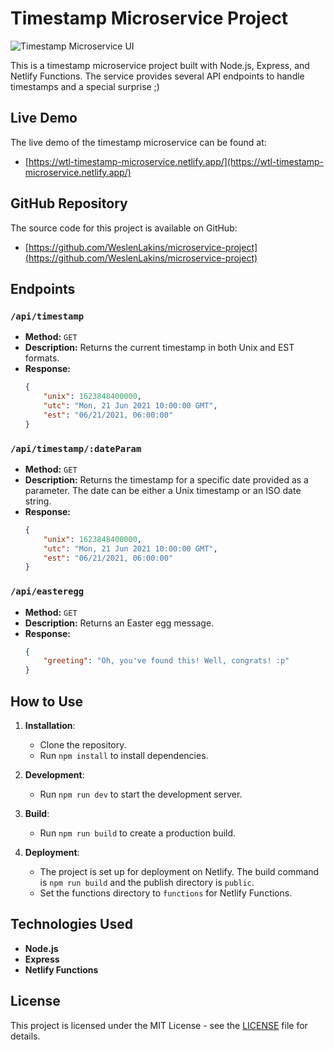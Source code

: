 # Timestamp Microservice Project

![Timestamp Microservice UI](https://firebasestorage.googleapis.com/v0/b/mern-blog-530c9.appspot.com/o/Screenshot%202024-05-06%20132602.png?alt=media&token=30be797f-ca16-47ec-b2f9-dc91cc94c0b8)

This is a timestamp microservice project built with Node.js, Express, and Netlify Functions. The service provides several API endpoints to handle timestamps and a special surprise ;)

## Live Demo

The live demo of the timestamp microservice can be found at:
- [https://wtl-timestamp-microservice.netlify.app/](https://wtl-timestamp-microservice.netlify.app/)

## GitHub Repository

The source code for this project is available on GitHub:
- [https://github.com/WeslenLakins/microservice-project](https://github.com/WeslenLakins/microservice-project)

## Endpoints

### `/api/timestamp`

- **Method:** `GET`
- **Description:** Returns the current timestamp in both Unix and EST formats.
- **Response:**
    ```json
    {
        "unix": 1623848400000,
        "utc": "Mon, 21 Jun 2021 10:00:00 GMT",
        "est": "06/21/2021, 06:00:00"
    }
    ```

### `/api/timestamp/:dateParam`

- **Method:** `GET`
- **Description:** Returns the timestamp for a specific date provided as a parameter. The date can be either a Unix timestamp or an ISO date string.
- **Response:**
    ```json
    {
        "unix": 1623848400000,
        "utc": "Mon, 21 Jun 2021 10:00:00 GMT",
        "est": "06/21/2021, 06:00:00"
    }
    ```

### `/api/easteregg`

- **Method:** `GET`
- **Description:** Returns an Easter egg message.
- **Response:**
    ```json
    {
        "greeting": "Oh, you've found this! Well, congrats! :p"
    }
    ```

## How to Use

1. **Installation**:
    - Clone the repository.
    - Run `npm install` to install dependencies.

2. **Development**:
    - Run `npm run dev` to start the development server.

3. **Build**:
    - Run `npm run build` to create a production build.

4. **Deployment**:
    - The project is set up for deployment on Netlify. The build command is `npm run build` and the publish directory is `public`.
    - Set the functions directory to `functions` for Netlify Functions.

## Technologies Used

- **Node.js**
- **Express**
- **Netlify Functions**

## License

This project is licensed under the MIT License - see the [LICENSE](LICENSE) file for details.
